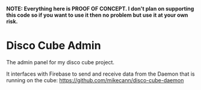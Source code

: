 **NOTE: Everything here is PROOF OF CONCEPT. I don't plan on supporting this code so if you want to use it then no problem but use it at your own risk.**

# Disco Cube Admin

The admin panel for my disco cube project.

It interfaces with Firebase to send and receive data from the Daemon that is running on the cube: https://github.com/mikecann/disco-cube-daemon

